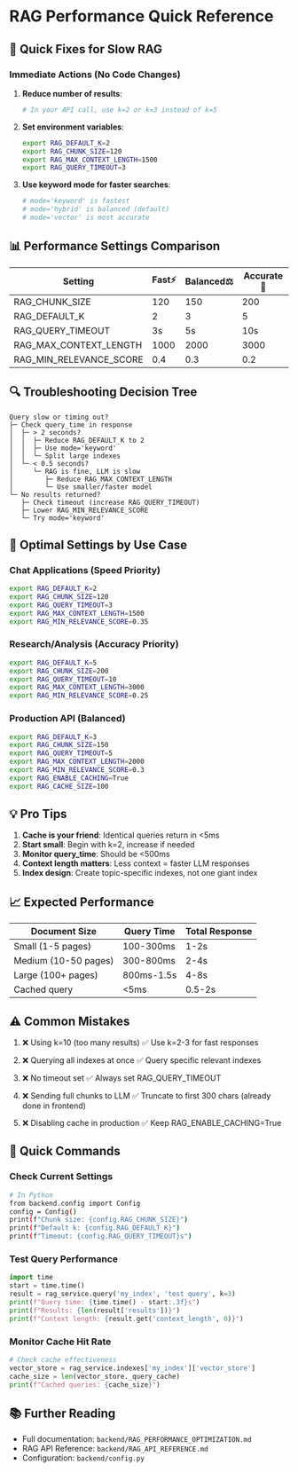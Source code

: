 # RAG Performance Quick Reference

## 🚀 Quick Fixes for Slow RAG

### Immediate Actions (No Code Changes)

1. **Reduce number of results**:
   ```bash
   # In your API call, use k=2 or k=3 instead of k=5
   ```

2. **Set environment variables**:
   ```bash
   export RAG_DEFAULT_K=2
   export RAG_CHUNK_SIZE=120
   export RAG_MAX_CONTEXT_LENGTH=1500
   export RAG_QUERY_TIMEOUT=3
   ```

3. **Use keyword mode for faster searches**:
   ```python
   # mode='keyword' is fastest
   # mode='hybrid' is balanced (default)
   # mode='vector' is most accurate
   ```

## 📊 Performance Settings Comparison

| Setting | Fast⚡ | Balanced⚖️ | Accurate🎯 |
|---------|-------|-----------|----------|
| RAG_CHUNK_SIZE | 120 | 150 | 200 |
| RAG_DEFAULT_K | 2 | 3 | 5 |
| RAG_QUERY_TIMEOUT | 3s | 5s | 10s |
| RAG_MAX_CONTEXT_LENGTH | 1000 | 2000 | 3000 |
| RAG_MIN_RELEVANCE_SCORE | 0.4 | 0.3 | 0.2 |

## 🔍 Troubleshooting Decision Tree

```
Query slow or timing out?
├─ Check query_time in response
│  ├─ > 2 seconds?
│  │  ├─ Reduce RAG_DEFAULT_K to 2
│  │  ├─ Use mode='keyword'
│  │  └─ Split large indexes
│  └─ < 0.5 seconds?
│     └─ RAG is fine, LLM is slow
│        ├─ Reduce RAG_MAX_CONTEXT_LENGTH
│        └─ Use smaller/faster model
└─ No results returned?
   ├─ Check timeout (increase RAG_QUERY_TIMEOUT)
   ├─ Lower RAG_MIN_RELEVANCE_SCORE
   └─ Try mode='keyword'
```

## 🎯 Optimal Settings by Use Case

### Chat Applications (Speed Priority)
```bash
export RAG_DEFAULT_K=2
export RAG_CHUNK_SIZE=120
export RAG_QUERY_TIMEOUT=3
export RAG_MAX_CONTEXT_LENGTH=1500
export RAG_MIN_RELEVANCE_SCORE=0.35
```

### Research/Analysis (Accuracy Priority)
```bash
export RAG_DEFAULT_K=5
export RAG_CHUNK_SIZE=200
export RAG_QUERY_TIMEOUT=10
export RAG_MAX_CONTEXT_LENGTH=3000
export RAG_MIN_RELEVANCE_SCORE=0.25
```

### Production API (Balanced)
```bash
export RAG_DEFAULT_K=3
export RAG_CHUNK_SIZE=150
export RAG_QUERY_TIMEOUT=5
export RAG_MAX_CONTEXT_LENGTH=2000
export RAG_MIN_RELEVANCE_SCORE=0.3
export RAG_ENABLE_CACHING=True
export RAG_CACHE_SIZE=100
```

## 💡 Pro Tips

1. **Cache is your friend**: Identical queries return in <5ms
2. **Start small**: Begin with k=2, increase if needed
3. **Monitor query_time**: Should be <500ms
4. **Context length matters**: Less context = faster LLM responses
5. **Index design**: Create topic-specific indexes, not one giant index

## 📈 Expected Performance

| Document Size | Query Time | Total Response |
|---------------|------------|----------------|
| Small (1-5 pages) | 100-300ms | 1-2s |
| Medium (10-50 pages) | 300-800ms | 2-4s |
| Large (100+ pages) | 800ms-1.5s | 4-8s |
| Cached query | <5ms | 0.5-2s |

## ⚠️ Common Mistakes

1. ❌ Using k=10 (too many results)
   ✅ Use k=2-3 for fast responses

2. ❌ Querying all indexes at once
   ✅ Query specific relevant indexes

3. ❌ No timeout set
   ✅ Always set RAG_QUERY_TIMEOUT

4. ❌ Sending full chunks to LLM
   ✅ Truncate to first 300 chars (already done in frontend)

5. ❌ Disabling cache in production
   ✅ Keep RAG_ENABLE_CACHING=True

## 🔧 Quick Commands

### Check Current Settings
```bash
# In Python
from backend.config import Config
config = Config()
print(f"Chunk size: {config.RAG_CHUNK_SIZE}")
print(f"Default k: {config.RAG_DEFAULT_K}")
print(f"Timeout: {config.RAG_QUERY_TIMEOUT}s")
```

### Test Query Performance
```python
import time
start = time.time()
result = rag_service.query('my_index', 'test query', k=3)
print(f"Query time: {time.time() - start:.3f}s")
print(f"Results: {len(result['results'])}")
print(f"Context length: {result.get('context_length', 0)}")
```

### Monitor Cache Hit Rate
```python
# Check cache effectiveness
vector_store = rag_service.indexes['my_index']['vector_store']
cache_size = len(vector_store._query_cache)
print(f"Cached queries: {cache_size}")
```

## 📚 Further Reading

- Full documentation: `backend/RAG_PERFORMANCE_OPTIMIZATION.md`
- RAG API Reference: `backend/RAG_API_REFERENCE.md`
- Configuration: `backend/config.py`
